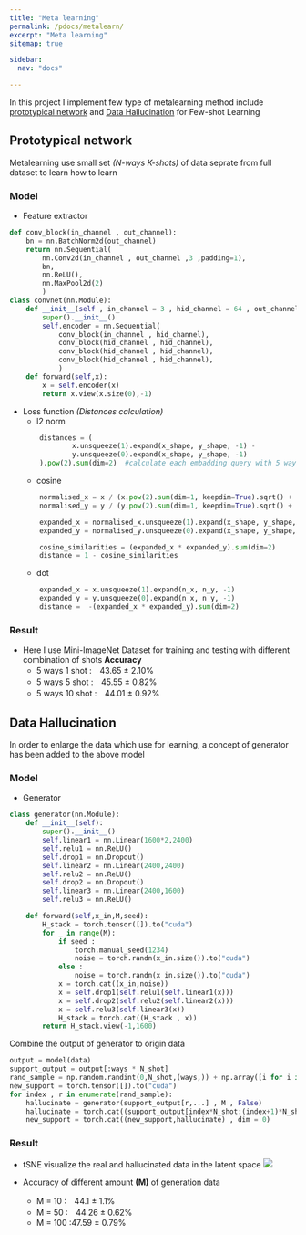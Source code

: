 ```yaml
---
title: "Meta learning"
permalink: /pdocs/metalearn/
excerpt: "Meta learning"
sitemap: true

sidebar:
  nav: "docs"

---
```


In this project I implement few type of metalearning method include [prototypical network](#prototypical-network) and [Data Hallucination](#data-hallucination) for Few-shot Learning

## Prototypical network
Metalearning use small set _(N-ways K-shots)_ of data seprate from full dataset to learn how to learn
### Model
- Feature extractor
```python
def conv_block(in_channel , out_channel):
    bn = nn.BatchNorm2d(out_channel)
    return nn.Sequential(
        nn.Conv2d(in_channel , out_channel ,3 ,padding=1),
        bn,
        nn.ReLU(),
        nn.MaxPool2d(2)
        )
class convnet(nn.Module):
    def __init__(self , in_channel = 3 , hid_channel = 64 , out_channel = 64):
        super().__init__()
        self.encoder = nn.Sequential(
            conv_block(in_channel , hid_channel),
            conv_block(hid_channel , hid_channel),
            conv_block(hid_channel , hid_channel),
            conv_block(hid_channel , hid_channel),
            )
    def forward(self,x):
        x = self.encoder(x)
        return x.view(x.size(0),-1)
```
- Loss function _(Distances calculation)_
    - l2 norm
    ```python
        distances = (
                x.unsqueeze(1).expand(x_shape, y_shape, -1) -
                y.unsqueeze(0).expand(x_shape, y_shape, -1)
        ).pow(2).sum(dim=2)  #calculate each embadding query with 5 ways
    ```
    - cosine
    ```python
        normalised_x = x / (x.pow(2).sum(dim=1, keepdim=True).sqrt() + 1e-8)
        normalised_y = y / (y.pow(2).sum(dim=1, keepdim=True).sqrt() + 1e-8)

        expanded_x = normalised_x.unsqueeze(1).expand(x_shape, y_shape, -1)
        expanded_y = normalised_y.unsqueeze(0).expand(x_shape, y_shape, -1)

        cosine_similarities = (expanded_x * expanded_y).sum(dim=2)
        distance = 1 - cosine_similarities
    ```
    - dot 
    ```python
        expanded_x = x.unsqueeze(1).expand(n_x, n_y, -1)
        expanded_y = y.unsqueeze(0).expand(n_x, n_y, -1)
        distance =  -(expanded_x * expanded_y).sum(dim=2)
    ```
### Result
- Here I use Mini-ImageNet Dataset for training and testing with different combination of shots
    **Accuracy**
    - 5 ways 1 shot :　43.65 ± 2.10%
    - 5 ways 5 shot :　45.55 ± 0.82%
    - 5 ways 10 shot :　44.01 ± 0.92%

## Data Hallucination
In order to enlarge the data which use for learning, a concept of generator has been added to the above model

### Model
- Generator
```python
class generator(nn.Module):
    def __init__(self):
        super().__init__()
        self.linear1 = nn.Linear(1600*2,2400)
        self.relu1 = nn.ReLU()
        self.drop1 = nn.Dropout()
        self.linear2 = nn.Linear(2400,2400)
        self.relu2 = nn.ReLU()
        self.drop2 = nn.Dropout()
        self.linear3 = nn.Linear(2400,1600)
        self.relu3 = nn.ReLU()

    def forward(self,x_in,M,seed):
        H_stack = torch.tensor([]).to("cuda")
        for _ in range(M):
            if seed :
                torch.manual_seed(1234)
                noise = torch.randn(x_in.size()).to("cuda")
            else :
                noise = torch.randn(x_in.size()).to("cuda")
            x = torch.cat((x_in,noise)) 
            x = self.drop1(self.relu1(self.linear1(x)))
            x = self.drop2(self.relu2(self.linear2(x)))
            x = self.relu3(self.linear3(x))
            H_stack = torch.cat((H_stack , x)) 
        return H_stack.view(-1,1600)
```
Combine the output of generator to origin data 
```python
output = model(data)    
support_output = output[:ways * N_shot]
rand_sample = np.random.randint(0,N_shot,(ways,)) + np.array([i for i in range(0,N_shot*ways , N_shot)])
new_support = torch.tensor([]).to("cuda")
for index , r in enumerate(rand_sample):
    hallucinate = generator(support_output[r,...] , M , False)
    hallucinate = torch.cat((support_output[index*N_shot:(index+1)*N_shot,...] , hallucinate))
    new_support = torch.cat((new_support,hallucinate) , dim = 0)
```

### Result
- tSNE visualize the real and hallucinated data in the latent space
![](https://i.imgur.com/l9BThM9.png)


- Accuracy of different amount **(M)** of generation data  
    - M = 10 :　44.1 ± 1.1%
    - M = 50 :　44.26 ± 0.62%
    - M = 100 :47.59 ± 0.79%

